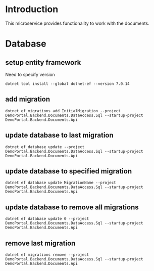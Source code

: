 # Introduction 
This microservice provides functionality to work with the documents.

# Database
## setup entity framework
Need to specify version 

```console
dotnet tool install --global dotnet-ef --version 7.0.14
```

## add migration

```console
dotnet ef migrations add InitialMigration --project DemoPortal.Backend.Documents.DataAccess.Sql --startup-project DemoPortal.Backend.Documents.Api
```

## update database to last migration

```console
dotnet ef database update --project DemoPortal.Backend.Documents.DataAccess.Sql --startup-project DemoPortal.Backend.Documents.Api
```

## update database to specified migration

```console
dotnet ef database update MigrationName --project DemoPortal.Backend.Documents.DataAccess.Sql --startup-project DemoPortal.Backend.Documents.Api
```

## update database to remove all migrations

```console
dotnet ef database update 0 --project DemoPortal.Backend.Documents.DataAccess.Sql --startup-project DemoPortal.Backend.Documents.Api
```

## remove last migration
```console
dotnet ef migrations remove --project DemoPortal.Backend.Documents.DataAccess.Sql --startup-project DemoPortal.Backend.Documents.Api
```